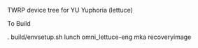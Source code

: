 TWRP device tree for YU Yuphoria (lettuce)

To Build

. build/envsetup.sh
lunch omni_lettuce-eng
mka recoveryimage
